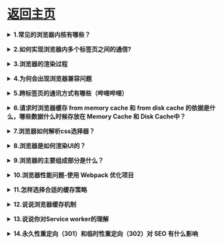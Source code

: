 # [返回主页](https://github.com/yisainan/web-interview/blob/master/README.md)

<b><details><summary>1.常见的浏览器内核有哪些？</summary></b> 

答案：

Trident 内核：IE,MaxThon,TT,The World,360,搜狗浏览器等。[又称 MSHTML]

Gecko 内核：Netscape6 及以上版本，FF,MozillaSuite/SeaMonkey 等

Presto 内核：Opera7 及以上。 [Opera 内核原为：Presto，现为：Blink;]

Webkit 内核：Safari,Chrome 等。 [ Chrome 的：Blink（WebKit 的分支）]

[参与互动](https://github.com/yisainan/web-interview/issues/328)

</details>

<b><details><summary>2.如何实现浏览器内多个标签页之间的通信?</summary></b> 

答案：调用 localstorge、cookies 等本地存储方式，注意sessionstorge不可以哦

[参与互动](https://github.com/yisainan/web-interview/issues/329)

</details>

<b><details><summary>3.浏览器的渲染过程</summary></b> 

答案：

1. 解析HTML生成DOM树。
2. 解析CSS生成CSSOM规则树。
3. 将DOM树与CSSOM规则树合并在一起生成渲染树。
4. 遍历渲染树开始布局，计算每个节点的位置大小信息。
5. 将渲染树每个节点绘制到屏幕。

解析：

* 使用 HTML 创建文档对象模型（DOM）
* 使用 CSS 创建 CSS 对象模型（CSSOM）
* 基于 DOM 和 CSSOM 执行脚本（Scripts）
* 合并 DOM 和 CSSOM 形成渲染树（Render Tree）
* 使用渲染树布局（Layout）所有元素
* 渲染（Paint）所有元素

[参考](https://jinlong.github.io/2017/05/08/optimising-the-front-end-for-the-browser/)

[参与互动](https://github.com/yisainan/web-interview/issues/330)

</details>

<b><details><summary>4.为何会出现浏览器兼容问题</summary></b> 

答案：

* 同一产品，版本越老 bug 越多
* 同一产品，版本越新，功能越多
* 不同产品，不同标准，不同实现方式

### 处理兼容问题的思路
1. 要不要做
* 产品的角度（产品的受众、受众的浏览器比例、效果优先还是基本功能优先）
* 成本的角度 (有无必要做某件事)

2.做到什么程度
* 让哪些浏览器支持哪些效果

3..如何做
* 根据兼容需求选择技术框架/库(jquery)
* 根据兼容需求选择兼容工具(html5shiv.js、respond.js、css reset、normalize.css、Modernizr)
* 条件注释、CSS Hack、js 能力检测做一些修补

* 渐进增强(progressive enhancement): 针对低版本浏览器进行构建页面，保证最基本的功能，然后再针对高级浏览器进行效果、交互等改进和追加功能达到更好的用户体验
* 优雅降级 (graceful degradation): 一开始就构建完整的功能，然后再针对低版本浏览器进行兼容。

解析：[参考](https://github.com/jirengu/frontend-interview/issues/35)

[参与互动](https://github.com/yisainan/web-interview/issues/331)

</details>

<b><details><summary>5.跨标签页的通讯方式有哪些（哔哩哔哩）</summary></b> 

答案：

```
(1) BroadCast Channel
(2) Service Worker
(3) LocalStorage + window.onstorage监听
(4) Shared Worker + 定时器轮询(setInterval)
(5) IndexedDB + 定时器轮询(setInterval)
(6) cookie + 定时器轮询(setInterval)
(7) window.open + window.postMessage
(8) Websocket
```

</details>

<b><details><summary>6.请求时浏览器缓存 from memory cache 和 from disk cache 的依据是什么，哪些数据什么时候存放在 Memory Cache 和 Disk Cache中？</summary></b> 

答案：

</details>

<b><details><summary>7.浏览器如何解析css选择器？</summary></b>

答案：

</details>

<b><details><summary>8.浏览器是如何渲染UI的？</summary></b>

答案：

</details>

<b><details><summary>9.浏览器的主要组成部分是什么？</summary></b>

答案：

</details>

<b><details><summary>10.浏览器性能问题-使用 Webpack 优化项目</summary></b>

答案：

</details>

<b><details><summary>11.怎样选择合适的缓存策略</summary></b>

答案：

</details>

<b><details><summary>12.说说浏览器缓存机制</summary></b>

答案：

</details>

<b><details><summary>13.说说你对Service worker的理解</summary></b>

答案：

</details>

<b><details><summary>14.永久性重定向（301）和临时性重定向（302）对 SEO 有什么影响</summary></b>

答案：

</details>
